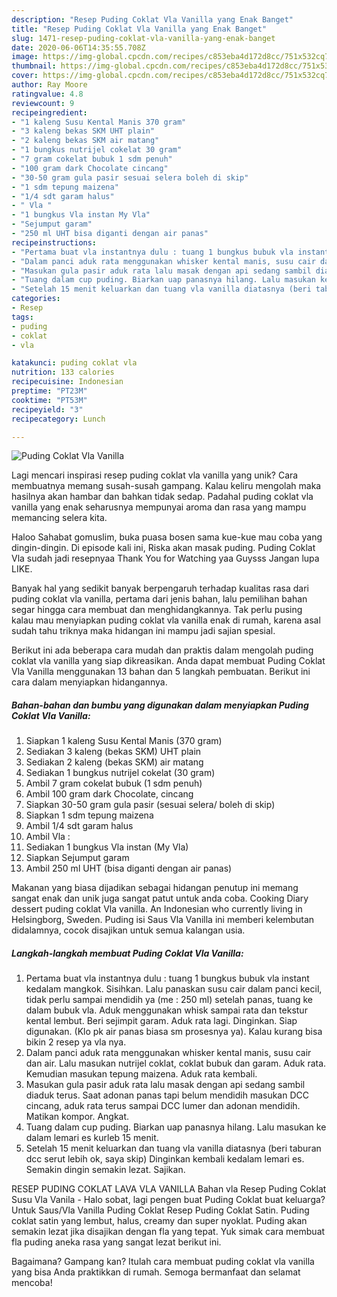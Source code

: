 ```yaml
---
description: "Resep Puding Coklat Vla Vanilla yang Enak Banget"
title: "Resep Puding Coklat Vla Vanilla yang Enak Banget"
slug: 1471-resep-puding-coklat-vla-vanilla-yang-enak-banget
date: 2020-06-06T14:35:55.708Z
image: https://img-global.cpcdn.com/recipes/c853eba4d172d8cc/751x532cq70/puding-coklat-vla-vanilla-foto-resep-utama.jpg
thumbnail: https://img-global.cpcdn.com/recipes/c853eba4d172d8cc/751x532cq70/puding-coklat-vla-vanilla-foto-resep-utama.jpg
cover: https://img-global.cpcdn.com/recipes/c853eba4d172d8cc/751x532cq70/puding-coklat-vla-vanilla-foto-resep-utama.jpg
author: Ray Moore
ratingvalue: 4.8
reviewcount: 9
recipeingredient:
- "1 kaleng Susu Kental Manis 370 gram"
- "3 kaleng bekas SKM UHT plain"
- "2 kaleng bekas SKM air matang"
- "1 bungkus nutrijel cokelat 30 gram"
- "7 gram cokelat bubuk 1 sdm penuh"
- "100 gram dark Chocolate cincang"
- "30-50 gram gula pasir sesuai selera boleh di skip"
- "1 sdm tepung maizena"
- "1/4 sdt garam halus"
- " Vla "
- "1 bungkus Vla instan My Vla"
- "Sejumput garam"
- "250 ml UHT bisa diganti dengan air panas"
recipeinstructions:
- "Pertama buat vla instantnya dulu : tuang 1 bungkus bubuk vla instant kedalam mangkok. Sisihkan. Lalu panaskan susu cair dalam panci kecil, tidak perlu sampai mendidih ya (me : 250 ml) setelah panas, tuang ke dalam bubuk vla. Aduk menggunakan whisk sampai rata dan tekstur kental lembut. Beri sejimpit garam. Aduk rata lagi. Dinginkan. Siap digunakan. (Klo pk air panas biasa sm prosesnya ya). Kalau kurang bisa bikin 2 resep ya vla nya."
- "Dalam panci aduk rata menggunakan whisker kental manis, susu cair dan air. Lalu masukan nutrijel coklat, coklat bubuk dan garam. Aduk rata. Kemudian masukan tepung maizena. Aduk rata kembali."
- "Masukan gula pasir aduk rata lalu masak dengan api sedang sambil diaduk terus. Saat adonan panas tapi belum mendidih masukan DCC cincang, aduk rata terus sampai DCC lumer dan adonan mendidih. Matikan kompor. Angkat."
- "Tuang dalam cup puding. Biarkan uap panasnya hilang. Lalu masukan ke dalam lemari es kurleb 15 menit."
- "Setelah 15 menit keluarkan dan tuang vla vanilla diatasnya (beri taburan dcc serut lebih ok, saya skip) Dinginkan kembali kedalam lemari es. Semakin dingin semakin lezat. Sajikan."
categories:
- Resep
tags:
- puding
- coklat
- vla

katakunci: puding coklat vla 
nutrition: 133 calories
recipecuisine: Indonesian
preptime: "PT23M"
cooktime: "PT53M"
recipeyield: "3"
recipecategory: Lunch

---
```



![Puding Coklat Vla Vanilla](https://img-global.cpcdn.com/recipes/c853eba4d172d8cc/751x532cq70/puding-coklat-vla-vanilla-foto-resep-utama.jpg)

Lagi mencari inspirasi resep puding coklat vla vanilla yang unik? Cara membuatnya memang susah-susah gampang. Kalau keliru mengolah maka hasilnya akan hambar dan bahkan tidak sedap. Padahal puding coklat vla vanilla yang enak seharusnya mempunyai aroma dan rasa yang mampu memancing selera kita.

Haloo Sahabat gomuslim, buka puasa bosen sama kue-kue mau coba yang dingin-dingin. Di episode kali ini, Riska akan masak puding. Puding Coklat Vla sudah jadi resepnyaa Thank You for Watching yaa Guysss Jangan lupa LIKE.

Banyak hal yang sedikit banyak berpengaruh terhadap kualitas rasa dari puding coklat vla vanilla, pertama dari jenis bahan, lalu pemilihan bahan segar hingga cara membuat dan menghidangkannya. Tak perlu pusing kalau mau menyiapkan puding coklat vla vanilla enak di rumah, karena asal sudah tahu triknya maka hidangan ini mampu jadi sajian spesial.


Berikut ini ada beberapa cara mudah dan praktis dalam mengolah puding coklat vla vanilla yang siap dikreasikan. Anda dapat membuat Puding Coklat Vla Vanilla menggunakan 13 bahan dan 5 langkah pembuatan. Berikut ini cara dalam menyiapkan hidangannya.

<!--inarticleads1-->

##### Bahan-bahan dan bumbu yang digunakan dalam menyiapkan Puding Coklat Vla Vanilla:

1. Siapkan 1 kaleng Susu Kental Manis (370 gram)
1. Sediakan 3 kaleng (bekas SKM) UHT plain
1. Sediakan 2 kaleng (bekas SKM) air matang
1. Sediakan 1 bungkus nutrijel cokelat (30 gram)
1. Ambil 7 gram cokelat bubuk (1 sdm penuh)
1. Ambil 100 gram dark Chocolate, cincang
1. Siapkan 30-50 gram gula pasir (sesuai selera/ boleh di skip)
1. Siapkan 1 sdm tepung maizena
1. Ambil 1/4 sdt garam halus
1. Ambil  Vla :
1. Sediakan 1 bungkus Vla instan (My Vla)
1. Siapkan Sejumput garam
1. Ambil 250 ml UHT (bisa diganti dengan air panas)


Makanan yang biasa dijadikan sebagai hidangan penutup ini memang sangat enak dan unik juga sangat patut untuk anda coba. Cooking Diary dessert puding coklat Vla vanilla. An Indonesian who currently living in Helsingborg, Sweden. Puding isi Saus Vla Vanilla ini memberi kelembutan didalamnya, cocok disajikan untuk semua kalangan usia. 

<!--inarticleads2-->

##### Langkah-langkah membuat Puding Coklat Vla Vanilla:

1. Pertama buat vla instantnya dulu : tuang 1 bungkus bubuk vla instant kedalam mangkok. Sisihkan. Lalu panaskan susu cair dalam panci kecil, tidak perlu sampai mendidih ya (me : 250 ml) setelah panas, tuang ke dalam bubuk vla. Aduk menggunakan whisk sampai rata dan tekstur kental lembut. Beri sejimpit garam. Aduk rata lagi. Dinginkan. Siap digunakan. (Klo pk air panas biasa sm prosesnya ya). Kalau kurang bisa bikin 2 resep ya vla nya.
1. Dalam panci aduk rata menggunakan whisker kental manis, susu cair dan air. Lalu masukan nutrijel coklat, coklat bubuk dan garam. Aduk rata. Kemudian masukan tepung maizena. Aduk rata kembali.
1. Masukan gula pasir aduk rata lalu masak dengan api sedang sambil diaduk terus. Saat adonan panas tapi belum mendidih masukan DCC cincang, aduk rata terus sampai DCC lumer dan adonan mendidih. Matikan kompor. Angkat.
1. Tuang dalam cup puding. Biarkan uap panasnya hilang. Lalu masukan ke dalam lemari es kurleb 15 menit.
1. Setelah 15 menit keluarkan dan tuang vla vanilla diatasnya (beri taburan dcc serut lebih ok, saya skip) Dinginkan kembali kedalam lemari es. Semakin dingin semakin lezat. Sajikan.


RESEP PUDING COKLAT LAVA VLA VANILLA Bahan vla Resep Puding Coklat Susu Vla Vanila - Halo sobat, lagi pengen buat Puding Coklat buat keluarga? Untuk Saus/Vla Vanilla Puding Coklat Resep Puding Coklat Satin. Puding coklat satin yang lembut, halus, creamy dan super nyoklat. Puding akan semakin lezat jika disajikan dengan fla yang tepat. Yuk simak cara membuat fla puding aneka rasa yang sangat lezat berikut ini. 

Bagaimana? Gampang kan? Itulah cara membuat puding coklat vla vanilla yang bisa Anda praktikkan di rumah. Semoga bermanfaat dan selamat mencoba!
